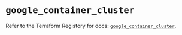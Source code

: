 # `google_container_cluster`

Refer to the Terraform Registory for docs: [`google_container_cluster`](https://registry.terraform.io/providers/hashicorp/google-beta/4.62.1/docs/resources/google_container_cluster).
